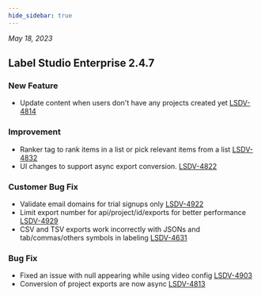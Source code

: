 ```yaml
---
hide_sidebar: true
---
```


*May 18, 2023*

## Label Studio Enterprise 2.4.7
### New Feature
- Update content when users don't have any projects created yet [LSDV-4814](https://labelstudio.aha.io/features/LSDV-4814)

### Improvement
- Ranker tag to rank items in a list or pick relevant items from a list [LSDV-4832](https://labelstudio.aha.io/features/LSDV-4832)
- UI changes to support async export conversion. [LSDV-4822](https://labelstudio.aha.io/features/LSDV-4822)

### Customer Bug Fix
- Validate email domains for trial signups only [LSDV-4922](https://labelstudio.aha.io/features/LSDV-4922)
- Limit export number for api/project/id/exports for better performance [LSDV-4929](https://labelstudio.aha.io/features/LSDV-4929)
- CSV and TSV exports work incorrectly with JSONs and tab/commas/others symbols in labeling [LSDV-4631](https://labelstudio.aha.io/features/LSDV-4631)

### Bug Fix
- Fixed an issue with null appearing while using video config [LSDV-4903](https://labelstudio.aha.io/features/LSDV-4903)
- Conversion of project exports are now async [LSDV-4813](https://labelstudio.aha.io/features/LSDV-4813)

